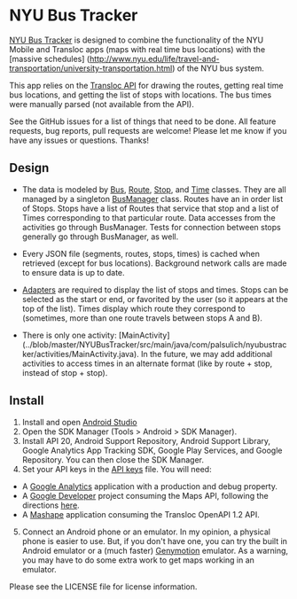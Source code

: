 NYU Bus Tracker
===============

[NYU Bus Tracker](http://www.nyubustracker.com/) is designed to combine the functionality of the NYU
Mobile and Transloc apps (maps with real time bus locations) with the [massive schedules]
(http://www.nyu.edu/life/travel-and-transportation/university-transportation.html) of the NYU bus
system.

This app relies on the [Transloc API](http://www.api.transloc.com) for drawing the routes, getting 
real time bus locations, and getting the list of stops with locations. The bus times were manually 
parsed (not available from the API).

See the GitHub issues for a list of things that need to be done. All feature requests, bug reports,
pull requests are welcome! Please let me know if you have any issues or questions. Thanks!

Design
------
* The data is modeled by
[Bus](../blob/master/NYUBusTracker/src/main/java/com/palsulich/nyubustracker/models/Bus.java),
[Route](../blob/master/NYUBusTracker/src/main/java/com/palsulich/nyubustracker/models/Route.java),
[Stop](../blob/master/NYUBusTracker/src/main/java/com/palsulich/nyubustracker/models/Stop.java), and
[Time](../blob/master/NYUBusTracker/src/main/java/com/palsulich/nyubustracker/models/Time.java)
classes. They are all managed by a singleton
[BusManager](../blob/master/NYUBusTracker/src/main/java/com/palsulich/nyubustracker/helpers/BusManager.java)
class. Routes have an in order list of Stops. Stops have a list of Routes that service that stop and
a list of Times corresponding to that particular route. Data accesses from the activities go through
BusManager. Tests for connection between stops generally go through BusManager, as well.

* Every JSON file (segments, routes, stops, times) is cached when retrieved (except for bus
locations). Background network calls are made to ensure data is up to date.

* [Adapters](../tree/master/NYUBusTracker/src/main/java/com/palsulich/nyubustracker/adapters)
are required to display the list of stops and times. Stops can be selected as the start or end, or
favorited by the user (so it appears at the top of the list). Times display which route they
correspond to (sometimes, more than one route travels between stops A and B).

* There is only one activity: [MainActivity]
(../blob/master/NYUBusTracker/src/main/java/com/palsulich/nyubustracker/activities/MainActivity.java).
In the future, we may add additional activities to access times in an alternate format (like by
route + stop, instead of stop + stop).

Install
-------
1. Install and open [Android Studio](https://developer.android.com/sdk/installing/studio.html)
2. Open the SDK Manager (Tools > Android > SDK Manager).
3. Install API 20, Android Support Repository, Android Support Library, 
Google Analytics App Tracking SDK, Google Play Services, and Google Repository. You can then close 
the SDK Manager.
4. Set your API keys in the 
[API keys](../blob/master/NYUBusTracker/src/main/res/values/api-keys.xml) file. You will need:
  * A [Google Analytics](http://www.google.com/analytics/) application with a production and debug property.
  * A [Google Developer](https://console.developers.google.com) project consuming the Maps API,
  following the directions 
  [here](https://developers.google.com/maps/documentation/android/start#get_an_android_certificate_and_the_google_maps_api_key).
  * A [Mashape](https://www.mashape.com) application consuming the Transloc OpenAPI 1.2 API.
5. Connect an Android phone or an emulator. In my opinion, a physical phone is easier to use. But,
if you don't have one, you can try the built in Android emulator or a (much faster) 
[Genymotion](http://www.genymotion.com/) emulator. As a warning, you may have to do some extra work 
to get maps working in an emulator.

Please see the LICENSE file for license information.
